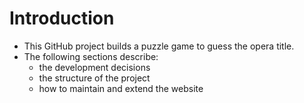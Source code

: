 # Introduction

 * This GitHub project builds a puzzle game to guess the opera title.
 * The following sections describe:
   * the development decisions
   * the structure of the project
   * how to maintain and extend the website

